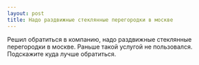 ```yaml
---
layout: post 
title: Надо раздвижные стеклянные перегородки в москве 
--- 
```

Решил обратиться в компанию, надо раздвижные стеклянные перегородки в москве. Раньше такой услугой не пользовался. Подскажите куда лучше обратиться.